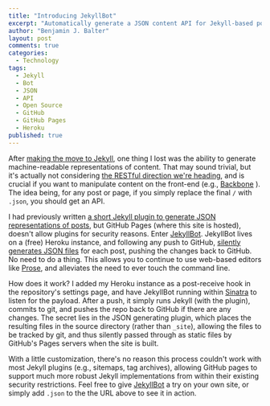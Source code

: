 ```yaml
---
title: "Introducing JekyllBot"
excerpt: "Automatically generate a JSON content API for Jekyll-based posts and pages. Uses Heroku, works with GitHub pages."
author: "Benjamin J. Balter"
layout: post
comments: true
categories: 
  - Technology
tags: 
  - Jekyll
  - Bot
  - JSON
  - API
  - Open Source
  - GitHub
  - GitHub Pages
  - Heroku
published: true
---
```


After [making the move to Jekyll](http://ben.balter.com/2012/10/01/welcome-to-the-post-cms-world/), one thing I lost was the ability to generate machine-readable representations of content. That may sound trivial, but it's actually not considering [the RESTful direction we're heading](http://ben.balter.com/2012/12/15/why-wordpress-next-version-should-just-give-it-a-rest-already/), and is crucial if you want to manipulate content on the front-end (e.g., [Backbone](http://backbonejs.org/) ). The idea being, for any post or page, if you simply replace the final `/` with `.json`, you should get an API.

I had previously written [a short Jekyll plugin to generate JSON representations of posts](https://github.com/benbalter/benbalter.github.com/blob/master/_plugins/generate-json.rb), but GitHub Pages (where this site is hosted), doesn't allow plugins for security reasons. Enter [JekyllBot](https://github.com/benbalter/jekyllbot). JekyllBot lives on a (free) Heroku instance, and following any push to GitHub, [silently generates JSON files](https://github.com/benbalter/benbalter.github.com/commit/c9eabc198479277a819ffa2cc95e26880ef3506c) for each post, pushing the changes back to GitHub. No need to do a thing. This allows you to continue to use web-based editors like [Prose](http://edit.benbalter.com/), and alleviates the need to ever touch the command line.

How does it work? I added my Heroku instance as a post-receive hook in the repository's settings page, and have JekyllBot running within [Sinatra](http://www.sinatrarb.com/) to listen for the payload. After a push, it simply runs Jekyll (with the plugin), commits to git, and pushes the repo back to GitHub if there are any changes. The secret lies in the JSON generating plugin, which places the resulting files in the source directory (rather than `_site`), allowing the files to be tracked by git, and thus silently passed through as static files by GitHub's Pages servers when the site is built.

With a little customization, there's no reason this process couldn't work with most Jekyll plugins (e.g., sitemaps, tag archives), allowing GitHub pages to support much more robust Jekyll implementations from within their existing security restrictions. Feel free to give [JekyllBot](https://github.com/benbalter/jekyllbot) a try on your own site, or simply add `.json` to the the URL above to see it in action.